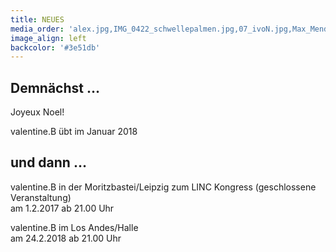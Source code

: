 ```yaml
---
title: NEUES
media_order: 'alex.jpg,IMG_0422_schwellepalmen.jpg,07_ivoN.jpg,Max_Mendez - Valentine_B. - Konsum_2018_62A8922.jpeg'
image_align: left
backcolor: '#3e51db'
---
```


## **Demnächst …**
Joyeux Noel!

valentine.B übt im Januar 2018

## **und dann …**

valentine.B in der Moritzbastei/Leipzig zum LINC Kongress (geschlossene Veranstaltung)<br>am 1.2.2017 ab 21.00 Uhr

valentine.B im Los Andes/Halle<br>am 24.2.2018 ab 21.00 Uhr